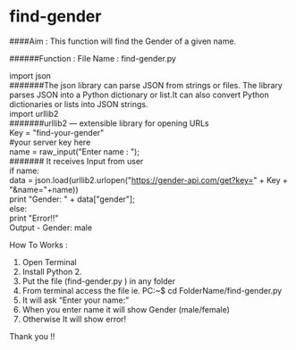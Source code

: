 # find-gender

####Aim : This function will find the Gender of a given name.<br>

######Function :  File Name : find-gender.py<br>

import json <br>
	#######The json library can parse JSON from strings or files. The library parses JSON into a 	Python dictionary or list.It can also convert Python dictionaries or lists into JSON strings.<br>
import urllib2<br>
	#######urllib2 — extensible library for opening URLs<br>
Key = "find-your-gender"<br>
	#your server key here<br>
name = raw_input("Enter name : ");<br>
	####### It receives Input from user<br>
if name:<br>
    data = json.load(urllib2.urlopen("https://gender-api.com/get?key=" + Key + "&name="+name))<br>
    print "Gender: " + data["gender"];<br>
else:<br>
    print "Error!!"<br>
Output - Gender: male<br>


How To Works :<br>
1. Open Terminal<br>
2. Install Python 2.<br>
3. Put the file (find-gender.py ) in any folder<br>
4. From terminal access the file ie. PC:~$  cd FolderName/find-gender.py<br>
5. It will ask “Enter your name:”<br>
6. When you enter name it will show Gender (male/female)<br>
7. Otherwise It will show error!<br>


Thank you !!

